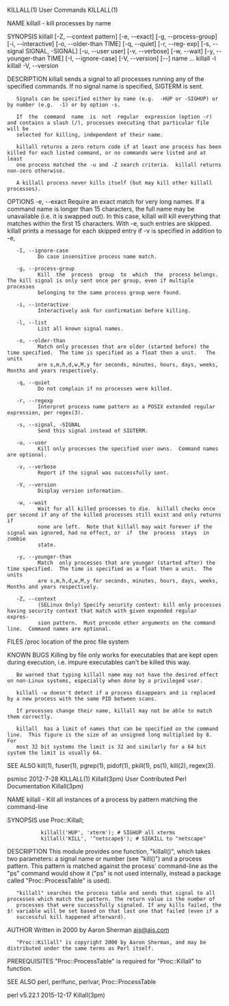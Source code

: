 KILLALL(1)                                                         User Commands                                                        KILLALL(1)

NAME
       killall - kill processes by name

SYNOPSIS
       killall [-Z, --context pattern] [-e, --exact] [-g, --process-group] [-i, --interactive] [-o, --older-than TIME] [-q, --quiet] [-r, --reg‐
       exp] [-s, --signal SIGNAL, -SIGNAL] [-u, --user user] [-v, --verbose] [-w, --wait] [-y, --younger-than TIME] [-I, --ignore-case]
       [-V, --version] [--] name ...
       killall -l
       killall -V, --version

DESCRIPTION
       killall sends a signal to all processes running any of the specified commands.  If no signal name is specified, SIGTERM is sent.

       Signals can be specified either by name (e.g.  -HUP or -SIGHUP) or by number (e.g.  -1) or by option -s.

       If  the  command  name  is  not  regular  expression (option -r) and contains a slash (/), processes executing that particular file will be
       selected for killing, independent of their name.

       killall returns a zero return code if at least one process has been killed for each listed command, or no commands were listed and at least
       one process matched the -u and -Z search criteria.  killall returns non-zero otherwise.

       A killall process never kills itself (but may kill other killall processes).

OPTIONS
       -e, --exact
              Require  an exact match for very long names.  If a command name is longer than 15 characters, the full name may be unavailable (i.e.
              it is swapped out).  In this case, killall will kill everything that matches within the first 15 characters.  With -e, such  entries
              are skipped.  killall prints a message for each skipped entry if -v is specified in addition to -e,

       -I, --ignore-case
              Do case insensitive process name match.

       -g, --process-group
              Kill  the  process  group  to  which  the  process belongs.  The kill signal is only sent once per group, even if multiple processes
              belonging to the same process group were found.

       -i, --interactive
              Interactively ask for confirmation before killing.

       -l, --list
              List all known signal names.

       -o, --older-than
              Match only processes that are older (started before) the time specified.  The time is specified as a float then a unit.   The  units
              are s,m,h,d,w,M,y for seconds, minutes, hours, days, weeks, Months and years respectively.

       -q, --quiet
              Do not complain if no processes were killed.

       -r, --regexp
              Interpret process name pattern as a POSIX extended regular expression, per regex(3).

       -s, --signal, -SIGNAL
              Send this signal instead of SIGTERM.

       -u, --user
              Kill only processes the specified user owns.  Command names are optional.

       -v, --verbose
              Report if the signal was successfully sent.

       -V, --version
              Display version information.

       -w, --wait
              Wait for all killed processes to die.  killall checks once per second if any of the killed processes still exist and only returns if
              none are left.  Note that killall may wait forever if the signal was ignored, had no effect, or  if  the  process  stays  in  zombie
              state.

       -y, --younger-than
              Match  only processes that are younger (started after) the time specified.  The time is specified as a float then a unit.  The units
              are s,m,h,d,w,M,y for seconds, minutes, hours, days, weeks, Months and years respectively.

       -Z, --context
              (SELinux Only) Specify security context: kill only processes having security context that match with given expended regular  expres‐
              sion pattern.  Must precede other arguments on the command line.  Command names are optional.

FILES
       /proc  location of the proc file system

KNOWN BUGS
       Killing by file only works for executables that are kept open during execution, i.e. impure executables can't be killed this way.

       Be warned that typing killall name may not have the desired effect on non-Linux systems, especially when done by a privileged user.

       killall -w doesn't detect if a process disappears and is replaced by a new process with the same PID between scans.

       If processes change their name, killall may not be able to match them correctly.

       killall  has a limit of names that can be specified on the command line.  This figure is the size of an unsigned long multiplied by 8.  For
       most 32 bit systems the limit is 32 and similarly for a 64 bit system the limit is usually 64.

SEE ALSO
       kill(1), fuser(1), pgrep(1), pidof(1), pkill(1), ps(1), kill(2), regex(3).

psmisc                                                               2012-7-28                                                          KILLALL(1)
Killall(3pm)                                            User Contributed Perl Documentation                                           Killall(3pm)

NAME
       killall - Kill all instances of a process by pattern matching the command-line

SYNOPSIS
               use Proc::Killall;

               killall('HUP', 'xterm'); # SIGHUP all xterms
               killall('KILL', '^netscape$'); # SIGKILL to "netscape"

DESCRIPTION
       This module provides one function, "killall()", which takes two parameters: a signal name or number (see "kill()") and a process pattern.
       This pattern is matched against the process' command-line as the "ps" command would show it ("ps" is not used internally, instead a package
       called "Proc::ProcessTable" is used).

       "killall" searches the process table and sends that signal to all processes which match the pattern. The return value is the number of
       processes that were successfully signaled. If any kills failed, the $! variable will be set based on that last one that failed (even if a
       successful kill happened afterward).

AUTHOR
       Written in 2000 by Aaron Sherman <ajs@ajs.com>

       "Proc::Killall" is copyright 2000 by Aaron Sherman, and may be distributed under the same terms as Perl itself.

PREREQUISITES
       "Proc::ProcessTable" is required for "Proc::Killall" to function.

SEE ALSO
       perl, perlfunc, perlvar, Proc::ProcessTable

perl v5.22.1                                                        2015-12-17                                                        Killall(3pm)
